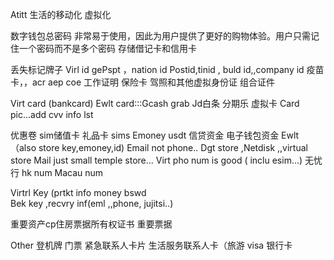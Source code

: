 Atitt 生活的移动化 虚拟化

数字钱包总密码
非常易于使用，因此为用户提供了更好的购物体验。用户只需记住一个密码而不是多个密码
存储借记卡和信用卡

丢失标记牌子
Virl id
gePspt  ，nation id 
Postid,tinid , buld id,,company id 
疫苗卡，，acr aep coe 工作证明
保险卡
驾照和其他虚拟身份证
组合证件  

Virt card (bankcard)
Ewlt card:::Gcash grab
Jd白条 分期乐 虚拟卡
Card pic...add  cvv info lst   

优惠卷 sim储值卡 礼品卡
sims
Emoney usdt 信贷资金 电子钱包资金
Ewlt （also store key,emoney,id)
Email  not phone..
Dgt store ,Netdisk ,,virtual store
Mail just small temple store...
Virt pho num is good ( inclu esim...)
无忧行 hk num
Macau num

Virtrl Key (prtkt  info  money bswd  
Bek key ,recvry inf(eml ,,phone, jujitsi..) 

重要资产cp住房票据所有权证书
重要票据

Other
登机牌 门票
紧急联系人卡片
生活服务联系人卡（旅游 visa 银行卡

